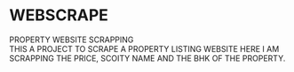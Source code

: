 # WEBSCRAPE
PROPERTY WEBSITE SCRAPPING  
THIS A PROJECT TO SCRAPE A PROPERTY LISTING WEBSITE 
HERE I AM SCRAPPING THE PRICE, SCOITY NAME AND THE BHK OF THE PROPERTY.
